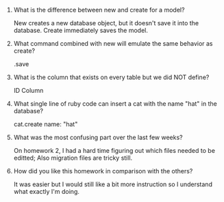1. What is the difference between new and create for a model?

	New creates a new database object, but it doesn't save it into the database. Create immediately saves the model. 

2. What command combined with new will emulate the same behavior as create?

	.save

3. What is the column that exists on every table but we did NOT define?

	ID Column

4. What single line of ruby code can insert a cat with the name "hat" in the database?

	cat.create name: "hat"

5. What was the most confusing part over the last few weeks?

	On homework 2, I had a hard time figuring out which files needed to be editted; Also migration files are tricky still.

6. How did you like this homework in comparison with the others?

	It was easier but I would still like a bit more instruction so I understand what exactly I'm doing. 
